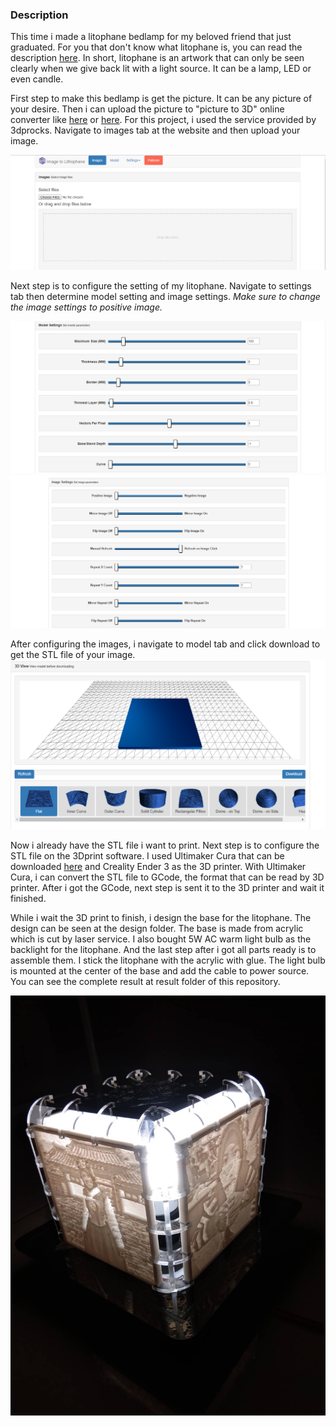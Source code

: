 ### Description

This time i made a litophane bedlamp for my beloved friend that just graduated. For you that don't know what litophane is, you can read the description [here](https://en.wikipedia.org/wiki/Lithophane). In short, litophane is an artwork that can only be seen clearly when we give back lit with a light source. It can be a lamp, LED or even candle. 

First step to make this bedlamp is get the picture. It can be any picture of your desire. Then i can upload the picture to "picture to 3D" online converter like [here](http://3dp.rocks/lithophane/) or [here](https://lithophanemaker.com/). For this project, i used the service provided by 3dprocks. Navigate to images tab at the website and then upload your image. 

![Picture 1](https://github.com/falithurrahman/litophane_bedlamp/blob/master/Step/1.PNG "Picture 1")

Next step is to configure the setting of my litophane. Navigate to settings tab then determine model setting and image settings. *Make sure to change the image settings to positive image.*

![Picture 2](https://github.com/falithurrahman/litophane_bedlamp/blob/master/Step/2.PNG "Picture 2") ![Picture 3](https://github.com/falithurrahman/litophane_bedlamp/blob/master/Step/3.PNG "Picture 3")

After configuring the images, i navigate to model tab and click download to get the STL file of your image. ![Picture 4](https://github.com/falithurrahman/litophane_bedlamp/blob/master/Step/4.PNG "Picture 4")

Now i already have the STL file i want to print. Next step is to configure the STL file on the 3Dprint software. I used Ultimaker Cura that can be downloaded [here](https://ultimaker.com/software/ultimaker-cura) and Creality Ender 3 as the 3D printer. With Ultimaker Cura, i can convert the STL file to GCode, the format that can be read by 3D printer. After i got the GCode, next step is sent it to the 3D printer and wait it finished.

While i wait the 3D print to finish, i design the base for the litophane. The design can be seen at the design folder. The base is made from acrylic which is cut by laser service. I also bought 5W AC warm light bulb as the backlight for the litophane. And the last step after i got all parts ready is to assemble them. I stick the litophane with the acrylic with glue. The light bulb is mounted at the center of the base and add the cable to power source. You can see the complete result at result folder of this repository.


![Picture 5](https://github.com/falithurrahman/litophane_bedlamp/blob/master/Result/88363.jpg "Picture 5")
